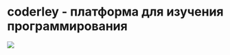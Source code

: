 # coderley - платформа для изучения программирования
 
![](https://sun9-31.userapi.com/impf/3En5MGLChzk-eH3NMsZnfhYlEI4Fs5ladhHGCA/GPFnpvznnMw.jpg?size=1920x966&quality=96&proxy=1&sign=f5112792dd0a01d075905cb0ae5c41e0&type=album)
